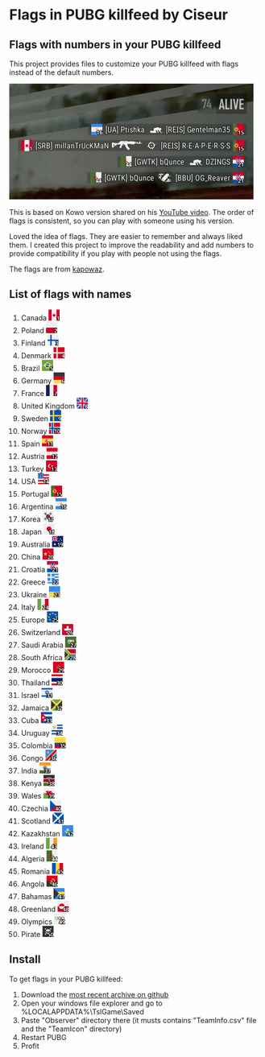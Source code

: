 # Flags in PUBG killfeed by Ciseur
## Flags with numbers in your PUBG killfeed
This project provides files to customize your PUBG killfeed with flags instead of the default numbers.

<img src="killfeed-preview.png" alt="PUBG killfeed with flags and numbers">

This is based on Kowo version shared on his [YouTube video](https://www.youtube.com/watch?v=8OWbQ_wXhpk). The order of flags is consistent, so you can play with someone using his version.

Loved the idea of flags. They are easier to remember and always liked them. I created this project to improve the readability and add numbers to provide compatibility if you play with people not using the flags.

The flags are from [kapowaz](https://kapowaz.github.io/square-flags/).

## List of flags with names

1. Canada <img alt="Canada" src="Observer/TeamIcon/1-CAN.png">
2. Poland <img alt="Poland" src="Observer/TeamIcon/2-POL.png">
3. Finland <img alt="Finland" src="Observer/TeamIcon/3-FIN.png">
4. Denmark <img alt="Denmark" src="Observer/TeamIcon/4-DNK.png">
5. Brazil <img alt="Brazil" src="Observer/TeamIcon/5-BRA.png">
6. Germany <img alt="Germany" src="Observer/TeamIcon/6-DEU.png">
7. France <img alt="France" src="Observer/TeamIcon/7-FRA.png">
8. United Kingdom <img alt="United Kingdom" src="Observer/TeamIcon/8-GBR.png">
9. Sweden <img alt="Sweden" src="Observer/TeamIcon/9-SWE.png">
10. Norway <img alt="Norway" src="Observer/TeamIcon/10-NOR.png">
11. Spain <img alt="Spain" src="Observer/TeamIcon/11-ESP.png">
12. Austria <img alt="Austria" src="Observer/TeamIcon/12-AUT.png">
13. Turkey <img alt="Turkey" src="Observer/TeamIcon/13-TUR.png">
14. USA <img alt="USA" src="Observer/TeamIcon/14-USA.png">
15. Portugal <img alt="Portugal" src="Observer/TeamIcon/15-PRT.png">
16. Argentina <img alt="Argentina" src="Observer/TeamIcon/16-ARG.png">
17. Korea <img alt="Korea" src="Observer/TeamIcon/17-KOR.png">
18. Japan <img alt="Japan" src="Observer/TeamIcon/18-JPN.png">
19. Australia <img alt="Australia" src="Observer/TeamIcon/19-AUS.png">
20. China <img alt="China" src="Observer/TeamIcon/20-CHN.png">
21. Croatia <img alt="Croatia" src="Observer/TeamIcon/21-HRV.png">
22. Greece <img alt="Greece" src="Observer/TeamIcon/22-GRC.png">
23. Ukraine <img alt="Ukraine" src="Observer/TeamIcon/23-UKR.png">
24. Italy <img alt="Italy" src="Observer/TeamIcon/24-ITA.png">
25. Europe <img alt="Europe" src="Observer/TeamIcon/25-EU.png">
26. Switzerland <img alt="Switzerland" src="Observer/TeamIcon/26-CHE.png">
27. Saudi Arabia <img alt="Saudi Arabia" src="Observer/TeamIcon/27-SAU.png">
28. South Africa <img alt="South Africa" src="Observer/TeamIcon/28-ZAF.png">
29. Morocco <img alt="Morocco" src="Observer/TeamIcon/29-MAR.png">
30. Thailand <img alt="Thailand" src="Observer/TeamIcon/30-THA.png">
31. Israel <img alt="Israel" src="Observer/TeamIcon/31-ISR.png">
32. Jamaica <img alt="Jamaica" src="Observer/TeamIcon/32-JAM.png">
33. Cuba <img alt="Cuba" src="Observer/TeamIcon/33-CUB.png">
34. Uruguay <img alt="Uruguay" src="Observer/TeamIcon/34-URY.png">
35. Colombia <img alt="Colombia" src="Observer/TeamIcon/35-COL.png">
36. Congo <img alt="Congo" src="Observer/TeamIcon/36-COD.png">
37. India <img alt="India" src="Observer/TeamIcon/37-IND.png">
38. Kenya <img alt="Kenya" src="Observer/TeamIcon/38-KEN.png">
39. Wales <img alt="Wales" src="Observer/TeamIcon/39-GB-WLS.png">
40. Czechia <img alt="Czechia" src="Observer/TeamIcon/40-CZE.png">
41. Scotland <img alt="Scotland" src="Observer/TeamIcon/41-GB-SCT.png">
42. Kazakhstan <img alt="Kazakhstan" src="Observer/TeamIcon/42-KAZ.png">
43. Ireland <img alt="Ireland" src="Observer/TeamIcon/43-IRL.png">
44. Algeria <img alt="Algeria" src="Observer/TeamIcon/44-DZA.png">
45. Romania <img alt="Romania" src="Observer/TeamIcon/45-ROU.png">
46. Angola <img alt="Angola" src="Observer/TeamIcon/46-AGO.png">
47. Bahamas <img alt="Bahamas" src="Observer/TeamIcon/47-BHS.png">
48. Greenland <img alt="Greenland" src="Observer/TeamIcon/48-GRL.png">
49. Olympics <img alt="Olympics" src="Observer/TeamIcon/49-OLY.png">
50. Pirate <img alt="Pirate" src="Observer/TeamIcon/50-PIR.png">

## Install
To get flags in your PUBG killfeed:

1. Download the [most recent archive on github](https://github.com/Ciseur/ciz-pubg-killfeed-flags/releases)
2. Open your windows file explorer and go to %LOCALAPPDATA%\TslGame\Saved
3. Paste "Observer" directory there (it musts contains "TeamInfo.csv" file and the "TeamIcon" directory)
4. Restart PUBG
5. Profit